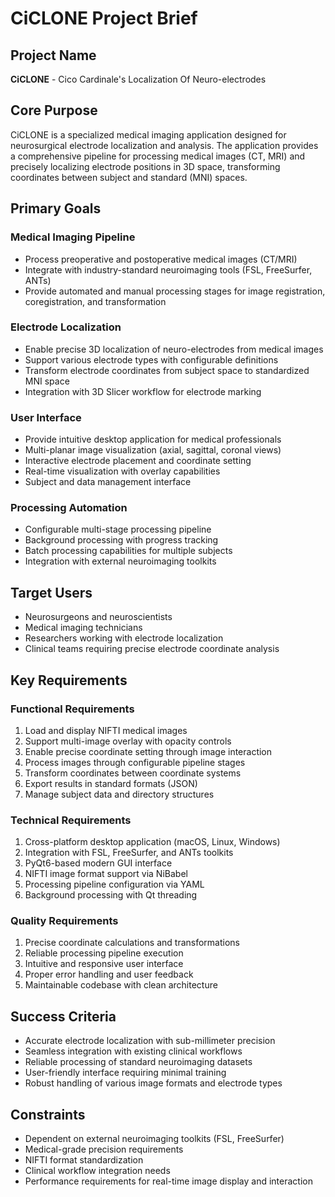 # CiCLONE Project Brief

## Project Name
**CiCLONE** - Cico Cardinale's Localization Of Neuro-electrodes

## Core Purpose
CiCLONE is a specialized medical imaging application designed for neurosurgical electrode localization and analysis. The application provides a comprehensive pipeline for processing medical images (CT, MRI) and precisely localizing electrode positions in 3D space, transforming coordinates between subject and standard (MNI) spaces.

## Primary Goals

### Medical Imaging Pipeline
- Process preoperative and postoperative medical images (CT/MRI)
- Integrate with industry-standard neuroimaging tools (FSL, FreeSurfer, ANTs)
- Provide automated and manual processing stages for image registration, coregistration, and transformation

### Electrode Localization
- Enable precise 3D localization of neuro-electrodes from medical images
- Support various electrode types with configurable definitions
- Transform electrode coordinates from subject space to standardized MNI space
- Integration with 3D Slicer workflow for electrode marking

### User Interface
- Provide intuitive desktop application for medical professionals
- Multi-planar image visualization (axial, sagittal, coronal views)
- Interactive electrode placement and coordinate setting
- Real-time visualization with overlay capabilities
- Subject and data management interface

### Processing Automation
- Configurable multi-stage processing pipeline
- Background processing with progress tracking
- Batch processing capabilities for multiple subjects
- Integration with external neuroimaging toolkits

## Target Users
- Neurosurgeons and neuroscientists
- Medical imaging technicians
- Researchers working with electrode localization
- Clinical teams requiring precise electrode coordinate analysis

## Key Requirements

### Functional Requirements
1. Load and display NIFTI medical images
2. Support multi-image overlay with opacity controls
3. Enable precise coordinate setting through image interaction
4. Process images through configurable pipeline stages
5. Transform coordinates between coordinate systems
6. Export results in standard formats (JSON)
7. Manage subject data and directory structures

### Technical Requirements
1. Cross-platform desktop application (macOS, Linux, Windows)
2. Integration with FSL, FreeSurfer, and ANTs toolkits
3. PyQt6-based modern GUI interface
4. NIFTI image format support via NiBabel
5. Processing pipeline configuration via YAML
6. Background processing with Qt threading

### Quality Requirements
1. Precise coordinate calculations and transformations
2. Reliable processing pipeline execution
3. Intuitive and responsive user interface
4. Proper error handling and user feedback
5. Maintainable codebase with clean architecture

## Success Criteria
- Accurate electrode localization with sub-millimeter precision
- Seamless integration with existing clinical workflows
- Reliable processing of standard neuroimaging datasets
- User-friendly interface requiring minimal training
- Robust handling of various image formats and electrode types

## Constraints
- Dependent on external neuroimaging toolkits (FSL, FreeSurfer)
- Medical-grade precision requirements
- NIFTI format standardization
- Clinical workflow integration needs
- Performance requirements for real-time image display and interaction 